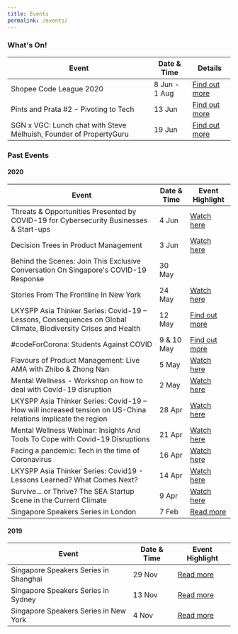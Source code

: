```yaml
---
title: Events
permalink: /events/
---
```


### What's On!

| Event  | Date & Time | Details |
|---|---|---|
| Shopee Code League 2020 | 8 Jun - 1 Aug | [Find out more](https://www.singaporeglobalnetwork.com/events/shopee-code-league-2020/) |
| Pints and Prata #2 - Pivoting to Tech | 13 Jun | [Find out more](https://www.singaporeglobalnetwork.com/events/pints-and-prata-pivoting-to-tech/) |
| SGN x VGC: Lunch chat with Steve Melhuish, Founder of PropertyGuru | 19 Jun | [Find out more](https://www.singaporeglobalnetwork.com/events/sgn-vgc-property-guru/) |


### Past Events

#### 2020

| Event  | Date & Time | Event Highlight |
|---|---|---| 
| Threats & Opportunities Presented by COVID-19 for Cybersecurity Businesses & Start-ups | 4 Jun | [Watch here](https://www.youtube.com/watch?v=iSTgrO_TaaE&t=11s) |
| Decision Trees in Product Management | 3 Jun | [Watch here](https://www.youtube.com/watch?v=ht-kMF0AisA&t=3s) |
| Behind the Scenes: Join This Exclusive Conversation On Singapore's COVID-19 Response | 30 May | 
| Stories From The Frontline In New York | 24 May | [Watch here](https://youtu.be/O5wgsIsV2zs) |
| LKYSPP Asia Thinker Series: Covid-19 – Lessons, Consequences on Global Climate, Biodiversity Crises and Health | 12 May | [Find out more](https://lkyspp.nus.edu.sg/news-events/events/details/covid-19-lessons-consequences-on-global-climate-biodiversity-crises-and-health) |
| #codeForCorona: Students Against COVID | 9 & 10 May | [Find out more](https://www.eventbrite.sg/e/codeforcorona-students-against-covid-tickets-101453431946) |
| Flavours of Product Management: Live AMA with Zhibo & Zhong Nan | 5 May |  [Watch here](https://youtu.be/DaNSJq3ln-Y) |
| Mental Wellness - Workshop on how to deal with Covid-19 disruption | 2 May | [Watch here](https://youtu.be/GLItys0isHE) |
| LKYSPP Asia Thinker Series: Covid-19 – How will increased tension on US-China relations implicate the region | 28 Apr | [Watch here](https://www.facebook.com/singaporeglobalnetwork/posts/3439500522744732) |
| Mental Wellness Webinar: Insights And Tools To Cope with Covid-19 Disruptions | 21 Apr | [Watch here](https://youtu.be/l1jOD4KvSK8) |
| Facing a pandemic: Tech in the time of Coronavirus | 16 Apr | [Watch here](https://youtu.be/ltsAlBM6Gvs) |
| LKYSPP Asia Thinker Series: Covid19 - Lessons Learned? What Comes Next? | 14 Apr | [Watch here](https://www.facebook.com/nuslkyspp/videos/515163069176839/) |
| Survive... or Thrive? The SEA Startup Scene in the Current Climate | 9 Apr | [Watch here](https://youtu.be/mNguMfFilvc) |
| Singapore Speakers Series in London | 7 Feb | [Read more](https://www.singaporeglobalnetwork.com/events/ssslondon-feb2020) |

#### 2019

| Event  | Date & Time | Event Highlight |
|---|---|---|
| Singapore Speakers Series in Shanghai | 29 Nov | [Read more](https://www.singaporeglobalnetwork.com/events/ssssha-nov2019) |
| Singapore Speakers Series in Sydney  | 13 Nov | [Read more](https://www.singaporeglobalnetwork.com/events/ssssyd-nov2019) |
| Singapore Speakers Series in New York | 4 Nov | [Read more](https://www.singaporeglobalnetwork.com/events/sssny-nov2019) |
